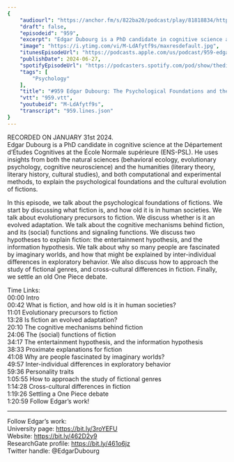 ```yaml
---
{
	"audiourl": "https://anchor.fm/s/822ba20/podcast/play/81818834/https%3A%2F%2Fd3ctxlq1ktw2nl.cloudfront.net%2Fstaging%2F2024-0-26%2Fba7b4e16-5f6c-140e-3c52-e08089916955.m4a",
	"draft": false,
	"episodeid": "959",
	"excerpt": "Edgar Dubourg is a PhD candidate in cognitive science at the Département d’Études Cognitives at the École Normale supérieure (ENS-PSL). He uses insights from both the natural sciences (behavioral ecology, evolutionary psychology, cognitive neuroscience) and the humanities (literary theory, literary history, cultural studies), and both computational and experimental methods, to explain the psychological foundations and the cultural evolution of fictions.",
	"image": "https://i.ytimg.com/vi/M-LdAfytf9s/maxresdefault.jpg",
	"itunesEpisodeUrl": "https://podcasts.apple.com/us/podcast/959-edgar-dubourg-the-psychological-foundations/id1451347236?i=1000660465882&uo=4",
	"publishDate": 2024-06-27,
	"spotifyEpisodeUrl": "https://podcasters.spotify.com/pod/show/thedissenter/episodes/959-Edgar-Dubourg-The-Psychological-Foundations-and-the-Cultural-Evolution-of-Fiction-e2evdoi",
	"tags": [
		"Psychology"
	],
	"title": "#959 Edgar Dubourg: The Psychological Foundations and the Cultural Evolution of Fiction",
	"vtt": "959.vtt",
	"youtubeid": "M-LdAfytf9s",
	"transcript": "959.lines.json"
}
---
```

RECORDED ON JANUARY 31st 2024.  
Edgar Dubourg is a PhD candidate in cognitive science at the Département d’Études Cognitives at the École Normale supérieure (ENS-PSL). He uses insights from both the natural sciences (behavioral ecology, evolutionary psychology, cognitive neuroscience) and the humanities (literary theory, literary history, cultural studies), and both computational and experimental methods, to explain the psychological foundations and the cultural evolution of fictions.

In this episode, we talk about the psychological foundations of fictions. We start by discussing what fiction is, and how old it is in human societies. We talk about evolutionary precursors to fiction. We discuss whether is it an evolved adaptation. We talk about the cognitive mechanisms behind fiction, and its (social) functions and signaling functions. We discuss two hypotheses to explain fiction: the entertainment hypothesis, and the information hypothesis. We talk about why so many people are fascinated by imaginary worlds, and how that might be explained by inter-individual differences in exploratory behavior. We also discuss how to approach the study of fictional genres, and cross-cultural differences in fiction. Finally, we settle an old One Piece debate.

Time Links:  
<time>00:00</time> Intro  
<time>00:42</time> What is fiction, and how old is it in human societies?  
<time>11:01</time> Evolutionary precursors to fiction  
<time>13:28</time> Is fiction an evolved adaptation?  
<time>20:10</time> The cognitive mechanisms behind fiction  
<time>24:06</time> The (social) functions of fiction  
<time>34:17</time> The entertainment hypothesis, and the information hypothesis  
<time>38:33</time> Proximate explanations for fiction  
<time>41:08</time> Why are people fascinated by imaginary worlds?  
<time>49:57</time> Inter-individual differences in exploratory behavior  
<time>59:36</time> Personality traits  
<time>1:05:55</time> How to approach the study of fictional genres  
<time>1:14:28</time> Cross-cultural differences in fiction  
<time>1:19:26</time> Settling a One Piece debate  
<time>1:20:59</time> Follow Edgar’s work!

---

Follow Edgar’s work:  
University page: https://bit.ly/3roYEFU  
Website: https://bit.ly/462D2y9  
ResearchGate profile: https://bit.ly/461o6jz  
Twitter handle: @EdgarDubourg
